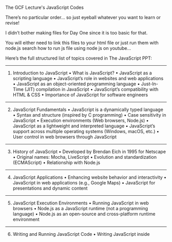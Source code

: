 The GCF Lecture's JavaScript Codes

There’s no particular order… so just eyeball whatever you want to learn or revise!

I didn’t bother making files for Day One since it is too basic for that.

You will either need to link this files to your html file or just run them with node.js
search how to run js file using node js on youtube...

Here’s the full structured list of topics covered in The JavaScript PPT:

________________________________________
1. Introduction to JavaScript
•	What is JavaScript?
•	JavaScript as a scripting language
•	JavaScript’s role in websites and web applications
•	JavaScript as an object-oriented programming language
•	Just-In-Time (JIT) compilation in JavaScript
•	JavaScript’s compatibility with HTML & CSS
•	Importance of JavaScript for software engineers
________________________________________
2. JavaScript Fundamentals
•	JavaScript is a dynamically typed language
•	Syntax and structure (inspired by C programming)
•	Case sensitivity in JavaScript
•	Execution environments (Web browsers, Node.js)
•	JavaScript as a lightweight and interpreted language
•	JavaScript’s support across multiple operating systems (Windows, macOS, etc.)
•	User control in web browsers through JavaScript
________________________________________
3. History of JavaScript
•	Developed by Brendan Eich in 1995 for Netscape
•	Original names: Mocha, LiveScript
•	Evolution and standardization (ECMAScript)
•	Relationship with Node.js
________________________________________
4. JavaScript Applications
•	Enhancing website behavior and interactivity
•	JavaScript in web applications (e.g., Google Maps)
•	JavaScript for presentations and dynamic content
________________________________________
5. JavaScript Execution Environments
•	Running JavaScript in web browsers
•	Node.js as a JavaScript runtime (not a programming language)
•	Node.js as an open-source and cross-platform runtime environment
________________________________________
6. Writing and Running JavaScript Code
•	Writing JavaScript inside <script> tags in HTML
•	Using external JavaScript files (.js)
•	Running JavaScript in browser developer consoles
•	Executing JavaScript in Node.js
________________________________________
7. JavaScript Comments
•	Single-line comments (//)
•	Multi-line comments (/* */)
________________________________________
8. JavaScript Variables
•	Declaring variables (var, let, const)
•	Variable naming conventions
•	Variable scope (Global, Local, Block)
________________________________________
9. JavaScript Data Types
•	Primitive data types: Number, String, Boolean, Undefined, Null, Symbol
•	Non-primitive data types: Object, Array, Function
________________________________________
10. JavaScript Operators
•	Arithmetic operators (+, -, *, /, %)
•	Assignment operators (=, +=, -=, *=, /=)
•	Comparison operators (==, !=, ===, !==, >, <, >=, <=)
•	Logical operators (&&, ||, !)
•	Bitwise operators (&, |, ^, <<, >>)
•	Ternary operator (condition ? true_value : false_value)
________________________________________
11. JavaScript Control Structures
•	Conditional statements (if, else, else if, switch)
•	Looping statements (for, while, do-while)
•	Break and continue statements
________________________________________
12. JavaScript Functions
•	Defining and calling functions
•	Function parameters and return values
•	Function expressions
•	Arrow functions (=>)
•	Callback functions
________________________________________
13. JavaScript Objects
•	Object properties and methods
•	Creating objects using object literals
•	Accessing object properties (dot notation, bracket notation)
•	this keyword in objects
________________________________________
14. JavaScript Arrays
•	Declaring and initializing arrays
•	Accessing array elements
•	Common array methods (push, pop, shift, unshift, splice, slice)
•	Looping through arrays (for, forEach, map)
________________________________________
15. JavaScript Events
•	Event handling in JavaScript
•	Common events (click, mouseover, keydown, keyup, load)
•	Event listeners (addEventListener)
________________________________________
16. JavaScript DOM Manipulation
•	Accessing HTML elements (getElementById, querySelector)
•	Changing element content and styles (innerHTML, style)
•	Creating and removing elements dynamically (createElement, appendChild, removeChild)
________________________________________
17. JavaScript Timing Events
•	setTimeout() and setInterval()
•	Clearing timers using clearTimeout() and clearInterval()
________________________________________
18. JavaScript Error Handling
•	try, catch, finally
•	Throwing custom errors using throw
________________________________________
19. JavaScript ES6+ Features
•	Let and Const (Block Scope Variables)
•	Template literals (Backtick strings)
•	Destructuring assignment
•	Spread and Rest operators (...)
•	Default function parameters
•	Promises and async/await
________________________________________
20. JavaScript Advanced Topics
•	JavaScript Closures
•	JavaScript Hoisting
•	JavaScript Prototypes and Inheritance
•	JavaScript Asynchronous Programming (setTimeout, Promises, async/await)
________________________________________
21. JavaScript Libraries & Frameworks
•	Popular JavaScript libraries (jQuery)
•	JavaScript frameworks (React, Angular, Vue)
•	Using third-party JavaScript libraries
________________________________________
22. JavaScript Online Editors
•	Running JavaScript in online tools like:
o	CodePen
o	JSFiddle
o	Scrimba
________________________________________

Anyway... enjoy the grind! 😁
